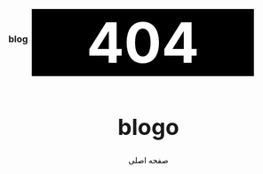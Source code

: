 ### blog
<center>
<h1 style="font-size:100px; color:#fff; background-color:#000; margin-top:-80px; margin-left:-20px; width:400px;">404</h1>









<h1 style="font-size:40px;">blogo</h1>


<a href="https://assspt.github.io/blogo" style="color:#000; text-decoration:none;">
صفحه اصلی
</a>
